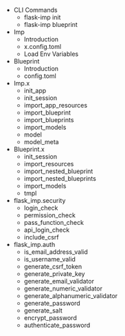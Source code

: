 - CLI Commands
    - flask-imp init
    - flask-imp blueprint
- Imp
    - Introduction
    - x.config.toml
    - Load Env Variables
- Blueprint
    - Introduction
    - config.toml
- Imp.x
    - init_app
    - init_session
    - import_app_resources
    - import_blueprint
    - import_blueprints
    - import_models
    - model
    - model_meta
- Blueprint.x
    - init_session
    - import_resources
    - import_nested_blueprint
    - import_nested_blueprints
    - import_models
    - tmpl
- flask_imp.security
    - login_check
    - permission_check
    - pass_function_check
    - api_login_check
    - include_csrf
- flask_imp.auth
    - is_email_address_valid
    - is_username_valid
    - generate_csrf_token
    - generate_private_key
    - generate_email_validator
    - generate_numeric_validator
    - generate_alphanumeric_validator
    - generate_password
    - generate_salt
    - encrypt_password
    - authenticate_password
